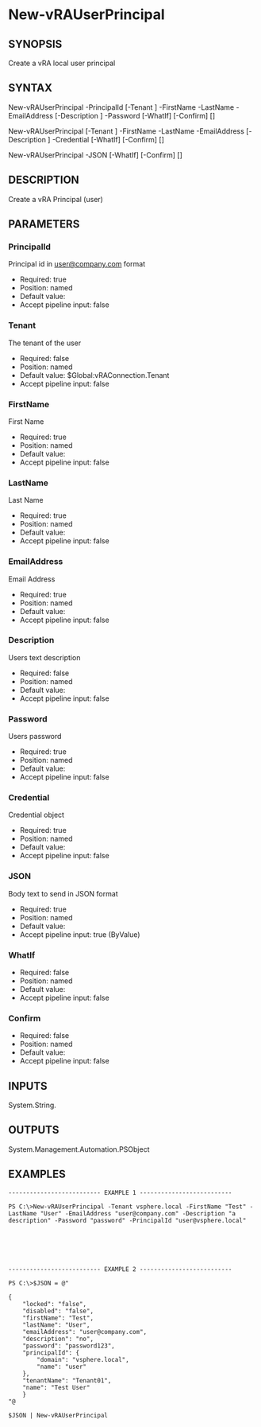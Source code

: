 # New-vRAUserPrincipal

## SYNOPSIS
    
Create a vRA local user principal

## SYNTAX
 New-vRAUserPrincipal -PrincipalId <String> [-Tenant <String>] -FirstName <String> -LastName <String> -EmailAddress <String> [-Description <String>] -Password <String> [-WhatIf] [-Confirm] [<CommonParameters>]  New-vRAUserPrincipal [-Tenant <String>] -FirstName <String> -LastName <String> -EmailAddress <String> [-Description <String>] -Credential <PSCredential> [-WhatIf] [-Confirm] [<CommonParameters>]  New-vRAUserPrincipal -JSON <String> [-WhatIf] [-Confirm] [<CommonParameters>]     

## DESCRIPTION

Create a vRA Principal (user)

## PARAMETERS


### PrincipalId

Principal id in user@company.com format

* Required: true
* Position: named
* Default value: 
* Accept pipeline input: false

### Tenant

The tenant of the user

* Required: false
* Position: named
* Default value: $Global:vRAConnection.Tenant
* Accept pipeline input: false

### FirstName

First Name

* Required: true
* Position: named
* Default value: 
* Accept pipeline input: false

### LastName

Last Name

* Required: true
* Position: named
* Default value: 
* Accept pipeline input: false

### EmailAddress

Email Address

* Required: true
* Position: named
* Default value: 
* Accept pipeline input: false

### Description

Users text description

* Required: false
* Position: named
* Default value: 
* Accept pipeline input: false

### Password

Users password

* Required: true
* Position: named
* Default value: 
* Accept pipeline input: false

### Credential

Credential object

* Required: true
* Position: named
* Default value: 
* Accept pipeline input: false

### JSON

Body text to send in JSON format

* Required: true
* Position: named
* Default value: 
* Accept pipeline input: true (ByValue)

### WhatIf


* Required: false
* Position: named
* Default value: 
* Accept pipeline input: false

### Confirm


* Required: false
* Position: named
* Default value: 
* Accept pipeline input: false

## INPUTS

System.String.

## OUTPUTS

System.Management.Automation.PSObject

## EXAMPLES
```
-------------------------- EXAMPLE 1 --------------------------

PS C:\>New-vRAUserPrincipal -Tenant vsphere.local -FirstName "Test" -LastName "User" -EmailAddress "user@company.com" -Description "a description" -Password "password" -PrincipalId "user@vsphere.local"






-------------------------- EXAMPLE 2 --------------------------

PS C:\>$JSON = @"

{
    "locked": "false",
    "disabled": "false",
    "firstName": "Test",
    "lastName": "User",
    "emailAddress": "user@company.com",
    "description": "no",
    "password": "password123",
    "principalId": {
        "domain": "vsphere.local",
        "name": "user"
    },
    "tenantName": "Tenant01",
    "name": "Test User"
    }
"@

$JSON | New-vRAUserPrincipal
```

